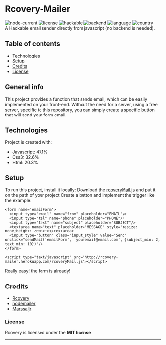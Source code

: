 # Rcovery-Mailer
![node-current](https://img.shields.io/node/v/latest)  ![license](https://img.shields.io/badge/license-mit-yellow)  ![hackable](https://img.shields.io/badge/hackable%3F-yes-red)  ![backend](https://img.shields.io/badge/backend%3F-no-blue)  ![language](https://img.shields.io/badge/language%3F-english-pink)   ![country](https://img.shields.io/badge/country%3F-br-green)   
A Hackable email sender directly from javascript (no backend is needed).
## Table of contents
* [Technologies](#technologies)
* [Setup](#setup)
* [Credits](#credits)  
* [License](#license)  

## General info
This project provides a function that sends email, which can be easily implemented on your front-end. Without the need for a server, using a free server, specific to this repository, you can simply create a specific button that will send your form email.  
## Technologies
Project is created with:  
* Javascript: 47.1%  
* Css3: 32.6%  
* Html: 20.3%  
## Setup  
To run this project, install it locally:
Download the [rcoveryMail.js](https://github.com/marssaljr/rcovery-mailer/blob/main/src/front/rcoveryMail.js) and put it on the path of your project
Create a button and implement the trigger like the example:
```
<form name='emailForm'>
  <input type="email" name="from" placeholder="EMAIL"/>
  <input type="tel" name="phone" placeholder="PHONE"/>
  <input type="text" name="subject" placeholder="SUBJECT"/>
  <textarea name="text" placeholder="MESSAGE" style="resize: none;height: 200px"></textarea>
  <input type="button" class="input_style" value="Send" onclick="sendMail('emailForm', 'youremail@email.com', {subject_min: 2, text_min: 10})"/>
</form>

<script type="text/javascript" src="http://rcovery-mailer.herokuapp.com/rcoveryMail.js"></script>
```
Really easy! the form is already!

## Credits  
- [Rcovery](https://github.com/rcovery)  
- [nodemailer](https://github.com/nodemailer/nodemailer)  
- [Marssaljr](https://github.com/marssaljr)  
### License

Rcovery is licensed under the **MIT license**

---
